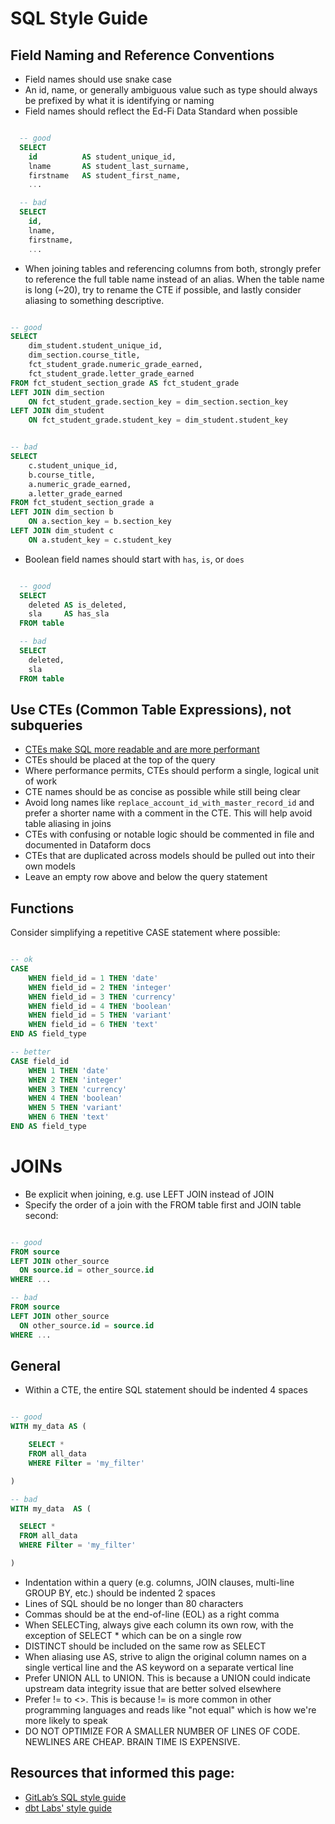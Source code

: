 # SQL Style Guide

## Field Naming and Reference Conventions

* Field names should use snake case
* An id, name, or generally ambiguous value such as type should always be prefixed by what it is identifying or naming
* Field names should reflect the Ed-Fi Data Standard when possible

```sql

  -- good
  SELECT
    id          AS student_unique_id,
    lname       AS student_last_surname,
    firstname   AS student_first_name,
    ...

  -- bad
  SELECT
    id,
    lname,
    firstname,
    ...

```

* When joining tables and referencing columns from both, strongly prefer to reference the full table name instead of an alias. When the table name is long (~20), try to rename the CTE if possible, and lastly consider aliasing to something descriptive.

```sql

-- good
SELECT    
    dim_student.student_unique_id,
    dim_section.course_title,
    fct_student_grade.numeric_grade_earned,
    fct_student_grade.letter_grade_earned
FROM fct_student_section_grade AS fct_student_grade
LEFT JOIN dim_section
    ON fct_student_grade.section_key = dim_section.section_key
LEFT JOIN dim_student
    ON fct_student_grade.student_key = dim_student.student_key


-- bad
SELECT    
    c.student_unique_id,
    b.course_title,
    a.numeric_grade_earned,
    a.letter_grade_earned
FROM fct_student_section_grade a
LEFT JOIN dim_section b
    ON a.section_key = b.section_key
LEFT JOIN dim_student c
    ON a.student_key = c.student_key

```

* Boolean field names should start with `has`, `is`, or `does`

```sql

  -- good
  SELECT
    deleted AS is_deleted,
    sla     AS has_sla
  FROM table

  -- bad
  SELECT
    deleted,
    sla
  FROM table

  ```


## Use CTEs (Common Table Expressions), not subqueries

* [CTEs make SQL more readable and are more performant](https://www.alisa-in.tech/post/2019-10-02-ctes/)
* CTEs should be placed at the top of the query
* Where performance permits, CTEs should perform a single, logical unit of work
* CTE names should be as concise as possible while still being clear
* Avoid long names like `replace_account_id_with_master_record_id` and prefer a shorter name with a comment in the CTE. This will help avoid table aliasing in joins
* CTEs with confusing or notable logic should be commented in file and documented in Dataform docs
* CTEs that are duplicated across models should be pulled out into their own models
* Leave an empty row above and below the query statement

## Functions
Consider simplifying a repetitive CASE statement where possible:

```sql

-- ok
CASE
    WHEN field_id = 1 THEN 'date'
    WHEN field_id = 2 THEN 'integer'
    WHEN field_id = 3 THEN 'currency'
    WHEN field_id = 4 THEN 'boolean'
    WHEN field_id = 5 THEN 'variant'
    WHEN field_id = 6 THEN 'text'
END AS field_type

-- better
CASE field_id
    WHEN 1 THEN 'date'
    WHEN 2 THEN 'integer'
    WHEN 3 THEN 'currency'
    WHEN 4 THEN 'boolean'
    WHEN 5 THEN 'variant'
    WHEN 6 THEN 'text'
END AS field_type

```


# JOINs

* Be explicit when joining, e.g. use LEFT JOIN instead of JOIN
* Specify the order of a join with the FROM table first and JOIN table second:

```sql

-- good
FROM source
LEFT JOIN other_source
  ON source.id = other_source.id
WHERE ...

-- bad
FROM source
LEFT JOIN other_source
  ON other_source.id = source.id
WHERE ...

```


## General
* Within a CTE, the entire SQL statement should be indented 4 spaces

```sql

-- good
WITH my_data AS (

    SELECT *
    FROM all_data
    WHERE Filter = 'my_filter'

)

-- bad
WITH my_data  AS (

  SELECT *
  FROM all_data
  WHERE Filter = 'my_filter'

)

```

* Indentation within a query (e.g. columns, JOIN clauses, multi-line GROUP BY, etc.) should be indented 2 spaces
* Lines of SQL should be no longer than 80 characters
* Commas should be at the end-of-line (EOL) as a right comma
* When SELECTing, always give each column its own row, with the exception of SELECT * which can be on a single row
* DISTINCT should be included on the same row as SELECT
* When aliasing use AS, strive to align the original column names on a single vertical line and the AS keyword on a separate vertical line
* Prefer UNION ALL to UNION. This is because a UNION could indicate upstream data integrity issue that are better solved elsewhere
* Prefer != to <>. This is because != is more common in other programming languages and reads like "not equal" which is how we're more likely to speak
* DO NOT OPTIMIZE FOR A SMALLER NUMBER OF LINES OF CODE. NEWLINES ARE CHEAP. BRAIN TIME IS EXPENSIVE.



## Resources that informed this page:
* [GitLab’s SQL style guide](https://about.gitlab.com/handbook/business-technology/data-team/platform/sql-style-guide/)
* [dbt Labs' style guide](https://github.com/dbt-labs/corp/blob/master/dbt_style_guide.md)
